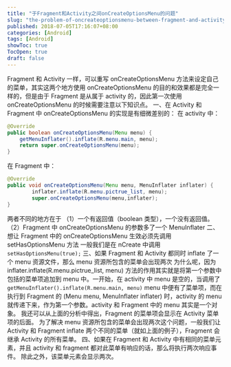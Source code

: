 ```yaml
---
title: "于Fragment和Activity之间onCreateOptionsMenu的问题"
slug: "the-problem-of-oncreateoptionsmenu-between-fragment-and-activity-1"
published: 2018-07-05T17:16:07+08:00
categories: [Android]
tags: [Android]
showToc: true
TocOpen: true
draft: false
---
```

Fragment 和 Activity 一样，可以重写 onCreateOptionsMenu 方法来设定自己的菜单，其实这两个地方使用 onCreateOptionsMenu 的目的和效果都是完全一样的，但是由于 Fragment 是从属于 activity 的，因此第一次使用 onCreateOptionsMenu 的时候需要注意以下知识点。
一、在 Activity 和 Fragment 中 onCreateOptionsMenu 的实现是有细微差别的：
在 activity 中：
```java
@Override
public boolean onCreateOptionsMenu(Menu menu) {
    getMenuInflater().inflate(R.menu.main, menu);
    return super.onCreateOptionsMenu(menu);
}
``` 
在 Fragment 中：
```java
@Override
public void onCreateOptionsMenu(Menu menu, MenuInflater inflater) {
        inflater.inflate(R.menu.pictrue_list, menu);
        super.onCreateOptionsMenu(menu,inflater);
}
```
两者不同的地方在于
（1）一个有返回值（boolean 类型），一个没有返回值。
（2）Fragment 中 onCreateOptionsMenu 的参数多了一个 MenuInflater
二、想让 Fragment 中的 onCreateOptionsMenu 生效必须先调用 setHasOptionsMenu 方法
一般我们是在 nCreate 中调用
`setHasOptionsMenu(true);`
三、如果 Fragment 和 Activity 都同时 inflate 了一个 menu 资源文件，那么 menu 资源所包含的菜单会出现两次
为什么呢，因为 inflater.inflate(R.menu.pictrue_list, menu) 方法的作用其实就是将第一个参数中包括的菜单项追加到 menu 中。一开始，在 activity 中 menu 是空的，当调用了`getMenuInflater().inflate(R.menu.main, menu)`
menu 中便有了菜单项，而在执行到 Fragment 的 (Menu menu, MenuInflater inflater) 时，activity 的 menu 就传递下来，作为第一个参数。activity 和 Fragment 中的 menu 其实是一个对象。
我还可以从上面的分析中得出，Fragment 的菜单项会显示在 Activity 菜单项的后面。
为了解决 menu 资源所包含的菜单会出现两次这个问题，一般我们让 Activity 和 Fragment inflate 两个不同的菜单（就如上面的例子），Fragment 会继承 Activity 的所有菜单。
四、如果在 Fragment 和 Activity 中有相同的菜单元素，并且 activity 和 fragment 都对此菜单有响应的话，那么将执行两次响应事件。
除此之外，该菜单元素会显示两次。